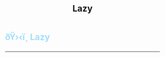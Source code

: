 ﻿---
lang: en-US
title: Lazy
prev:
next:
---

# <font color=#a4dffe>ðŸ›‹ï¸ <b>Lazy</b></font> <Badge text="Helpful" type="tip" vertical="middle"/>
---

